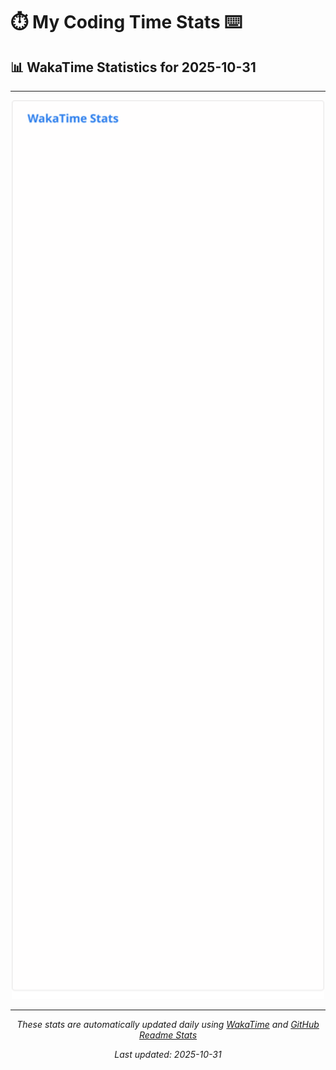 # ⏱️ My Coding Time Stats ⌨️

## 📊 WakaTime Statistics for 2025-10-31

---

<div align="center">

<img src="./images/wakatime-stats-2025-10-31.svg" alt="WakaTime Stats" width="500">

</div>

---

<div align="center">

*These stats are automatically updated daily using [WakaTime](https://wakatime.com) and [GitHub Readme Stats](https://github.com/anuraghazra/github-readme-stats)*

*Last updated: 2025-10-31*
</div>
